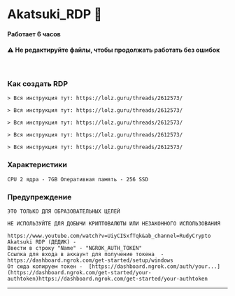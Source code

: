 # Akatsuki_RDP 👾 

#### Работает 6 часов


#### ⚠ Не редактируйте файлы, чтобы продолжать работать без ошибок

<br>

### Как создать RDP 
```
> Вся инструкция тут: https://lolz.guru/threads/2612573/

> Вся инструкция тут: https://lolz.guru/threads/2612573/

> Вся инструкция тут: https://lolz.guru/threads/2612573/

> Вся инструкция тут: https://lolz.guru/threads/2612573/

> Вся инструкция тут: https://lolz.guru/threads/2612573/

```

### Характеристики
```
CPU 2 ядра - 7GB Оперативная память - 256 SSD
```

### Предупреждение
```
ЭТО ТОЛЬКО ДЛЯ ОБРАЗОВАТЕЛЬНЫХ ЦЕЛЕЙ

НЕ ИСПОЛЬЗУЙТЕ ДЛЯ ДОБЫЧИ КРИПТОВАЛЮТЫ ИЛИ НЕЗАКОННОГО ИСПОЛЬЗОВАНИЯ

https://www.youtube.com/watch?v=UiyCISxfTqk&ab_channel=RudyCrypto
Akatsuki RDP (ДЕДИК) -  
Ввести в строку "Name" - "NGROK_AUTH_TOKEN"
Ссылка для входа в аккаунт для получение токена  - https://dashboard.ngrok.com/get-started/setup/windows
От сюда копируем токен -  [https://dashboard.ngrok.com/auth/your...](https://dashboard.ngrok.com/get-started/your-authtoken)https://dashboard.ngrok.com/get-started/your-authtoken
```
---

